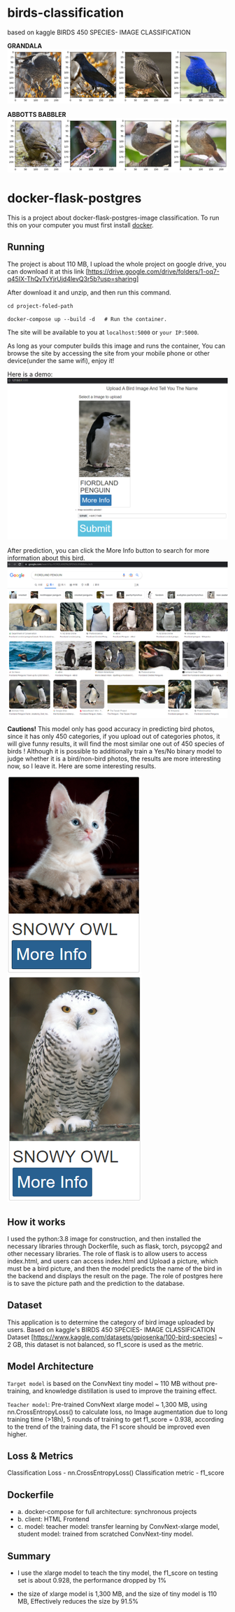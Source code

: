 # birds-classification
based on kaggle BIRDS 450 SPECIES- IMAGE CLASSIFICATION

<b>GRANDALA</b>
![alt text](https://github.com/hon20002000/birds-classification/blob/main/demo_images/GRANDALA.png "GRANDALA")

<b>ABBOTTS BABBLER</b>
![alt text](https://github.com/hon20002000/birds-classification/blob/main/demo_images/ABBOTTS%20BABBLER.png "ABBOTTS%20BABBLER")

# docker-flask-postgres

This is a project about docker-flask-postgres-image classification. To run this on your computer you must first install [docker](https://docs.docker.com/engine/installation/).

## Running

The project is about 110 MB, I upload the whole project on google drive, you can download it at this link [https://drive.google.com/drive/folders/1-oq7-q45IX-ThQvTvYjrUjd4levQ3r5b?usp=sharing]

After download it and unzip, and then run this command.
```
cd project-foled-path
```
```
docker-compose up --build -d   # Run the container.
```

The site will be available to you at `localhost:5000` or `your IP:5000`.

As long as your computer builds this image and runs the container, You can browse the site by accessing the site from your mobile phone or other device(under the same wifi), enjoy it!

Here is a demo:
![alt text](https://github.com/hon20002000/birds-classification/blob/main/demo_images/index.png "index")

After prediction, you can click the More Info button to search for more information about this bird.
![alt text](https://github.com/hon20002000/birds-classification/blob/main/demo_images/info.png "info")

<b>Cautions!</b>
This model only has good accuracy in predicting bird photos, since it has only 450 categories, if you upload out of categories photos, it will give funny results, it will find the most similar one out of 450 species of birds ! Although it is possible to additionally train a Yes/No binary model to judge whether it is a bird/non-bird photos, the results are more interesting now, so I leave it. Here are some interesting results.

![alt text](https://github.com/hon20002000/birds-classification/blob/main/demo_images/result1.png "result1")
![alt text](https://github.com/hon20002000/birds-classification/blob/main/demo_images/result2.png "result2")

## How it works

I used the python:3.8 image for construction, and then installed the necessary libraries through Dockerfile, such as flask, torch, psycopg2 and other necessary libraries. The role of flask is to allow users to access index.html, and users can access index.html and Upload a picture, which must be a bird picture, and then the model predicts the name of the bird in the backend and displays the result on the page. The role of postgres here is to save the picture path and the prediction to the database.

## Dataset

This application is to determine the category of bird image uploaded by users. Based on kaggle's BIRDS 450 SPECIES- IMAGE CLASSIFICATION Dataset [https://www.kaggle.com/datasets/gpiosenka/100-bird-species] ~ 2 GB, this dataset is not balanced, so f1_score is used as the metric.


## Model Architecture

`Target model` is based on the ConvNext tiny model ~ 110 MB without pre-training, and knowledge distillation is used to improve the training effect.

`Teacher model`: Pre-trained ConvNext xlarge model ~ 1,300 MB, using nn.CrossEntropyLoss() to calculate loss, no Image augmentation due to long training time (>18h), 5 rounds of training to get f1_score = 0.938, according to the trend of the training data, the F1 score should be improved even higher.

## Loss & Metrics

Classification Loss - nn.CrossEntropyLoss()
Classification metric - f1_score

## Dockerfile

- a. docker-compose for full architecture: synchronous projects
- b. client: HTML Frontend
- c. model: teacher model: transfer learning by ConvNext-xlarge model, student model: trained from scratched ConvNext-tiny model.

## Summary

- I use the xlarge model to teach the tiny model, the f1_score on testing set is about 0.928, the performance dropped by 1%

- the size of xlarge model is 1,300 MB, and the size of tiny model is 110 MB, Effectively reduces the size by 91.5%
